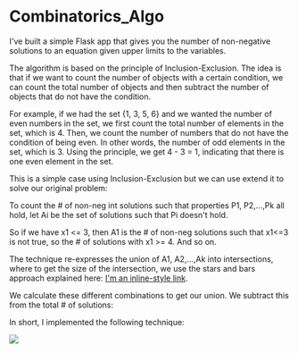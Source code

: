 # Combinatorics_Algo

I've built a simple Flask app that gives you the number of non-negative solutions to an equation given upper limits to the variables.

The algorithm is based on the principle of Inclusion-Exclusion. The idea is that if we want to count the number of objects with a certain condition, 
we can count the total number of objects and then subtract the number of objects that do not have the condition.

For example, if we had the set {1, 3, 5, 6} and we wanted the number of even numbers in the set, we first count the total number of elements
in the set, which is 4. Then, we count the number of numbers that do not have the condition of being even. In other words, the number 
of odd elements in the set, which is 3. Using the principle, we get 4 - 3 = 1, indicating that there is one even element in the set.

This is a simple case using Inclusion-Exclusion but we can use extend it to solve our original problem:

  To count the # of non-neg int solutions such that properties P1, P2,...,Pk all hold,
  let Ai be the set of solutions such that Pi doesn't hold.

So if we have x1 <= 3, then A1 is the # of non-neg solutions such that x1<=3 is not true, so the # of solutions with x1 >= 4. And so on.

The technique re-expresses the union of A1, A2,...,Ak into intersections, where to get the size of the intersection, we use
the stars and bars approach explained here: [I'm an inline-style link](https://en.wikipedia.org/wiki/Stars_and_bars_(combinatorics)).

We calculate these different combinations to get our union. We subtract this from the total # of solutions:

In short, I implemented the following technique:

![](file:///C:/Users/Marlon%20Pimentel/Downloads/CodeCogsEqn.svg)
